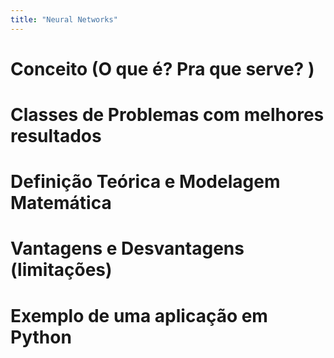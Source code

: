 ```yaml
---
title: "Neural Networks"
---
```

# Conceito (O que é? Pra que serve? )
# Classes de Problemas com melhores resultados
# Definição Teórica e Modelagem Matemática
# Vantagens e Desvantagens (limitações)
# Exemplo de uma aplicação em Python